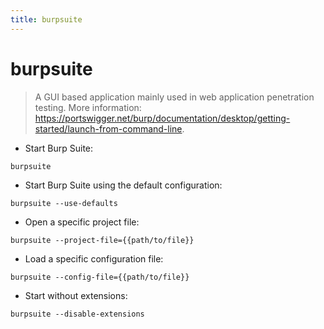 ```yaml
---
title: burpsuite
---
```

# burpsuite

> A GUI based application mainly used in web application penetration testing.
> More information: <https://portswigger.net/burp/documentation/desktop/getting-started/launch-from-command-line>.

- Start Burp Suite:

`burpsuite`

- Start Burp Suite using the default configuration:

`burpsuite --use-defaults`

- Open a specific project file:

`burpsuite --project-file={{path/to/file}}`

- Load a specific configuration file:

`burpsuite --config-file={{path/to/file}}`

- Start without extensions:

`burpsuite --disable-extensions`
